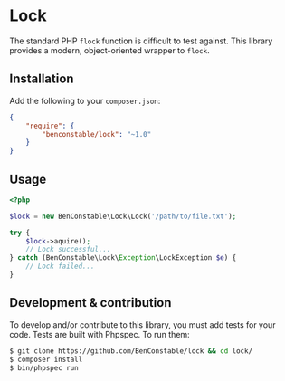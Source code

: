 # Lock

The standard PHP `flock` function is difficult to test against. This
library provides a modern, object-oriented wrapper to `flock`.

## Installation

Add the following to your `composer.json`:

```json
{
    "require": {
        "benconstable/lock": "~1.0"
    }
}
```

## Usage

```php
<?php

$lock = new BenConstable\Lock\Lock('/path/to/file.txt');

try {
    $lock->aquire();
    // Lock successful...
} catch (BenConstable\Lock\Exception\LockException $e) {
    // Lock failed...
}
```

## Development & contribution

To develop and/or contribute to this library, you must add tests for your code.
Tests are built with Phpspec. To run them:

```sh
$ git clone https://github.com/BenConstable/lock && cd lock/
$ composer install
$ bin/phpspec run
```
